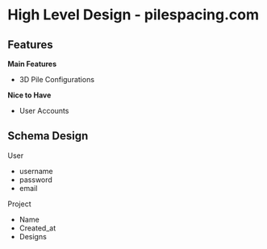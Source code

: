 # High Level Design - pilespacing.com


## Features
**Main Features**
* 3D Pile Configurations

**Nice to Have**
* User Accounts



## Schema Design
User
* username
* password
* email

Project
* Name
* Created_at
* Designs